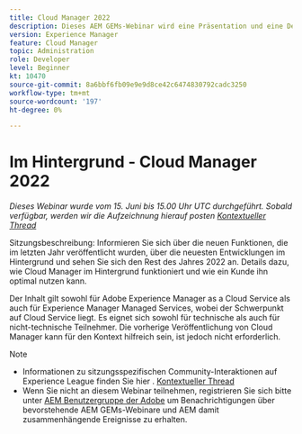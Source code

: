 ```yaml
---
title: Cloud Manager 2022
description: Dieses AEM GEMs-Webinar wird eine Präsentation und eine Demo zu folgenden Themen beinhalten:Erkunden Sie die im letzten Jahr veröffentlichten neuen Funktionen, ein Update zu den Hintergrund-Kulissen ... (Beschreibungen sollten zwischen 60 und 160 Zeichen umfassen)
version: Experience Manager
feature: Cloud Manager
topic: Administration
role: Developer
level: Beginner
kt: 10470
source-git-commit: 8a6bbf6fb09e9e9d8ce42c6474830792cadc3250
workflow-type: tm+mt
source-wordcount: '197'
ht-degree: 0%

---
```



# Im Hintergrund - Cloud Manager 2022

*Dieses Webinar wurde vom 15. Juni bis 15.00 Uhr UTC durchgeführt. Sobald verfügbar, werden wir die Aufzeichnung hierauf posten [Kontextueller Thread](https://adobe.ly/3O0rdzd)*

Sitzungsbeschreibung: Informieren Sie sich über die neuen Funktionen, die im letzten Jahr veröffentlicht wurden, über die neuesten Entwicklungen im Hintergrund und sehen Sie sich den Rest des Jahres 2022 an. Details dazu, wie Cloud Manager im Hintergrund funktioniert und wie ein Kunde ihn optimal nutzen kann.  

Der Inhalt gilt sowohl für Adobe Experience Manager as a Cloud Service als auch für Experience Manager Managed Services, wobei der Schwerpunkt auf Cloud Service liegt. Es eignet sich sowohl für technische als auch für nicht-technische Teilnehmer. Die vorherige Veröffentlichung von Cloud Manager kann für den Kontext hilfreich sein, ist jedoch nicht erforderlich.

>[!NOTE]
>
>* Informationen zu sitzungsspezifischen Community-Interaktionen auf Experience League finden Sie hier . [Kontextueller Thread](https://adobe.ly/3O0rdzd)
>* Wenn Sie nicht an diesem Webinar teilnehmen, registrieren Sie sich bitte unter [AEM Benutzergruppe der Adobe](https://aem-augs.adobe.com/) um Benachrichtigungen über bevorstehende AEM GEMs-Webinare und AEM damit zusammenhängende Ereignisse zu erhalten.

